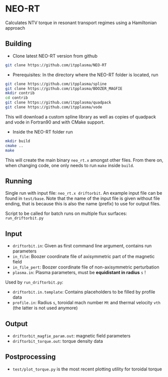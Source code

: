 # NEO-RT
Calculates NTV torque in resonant transport regimes using a Hamiltonian approach

## Building
* Clone latest NEO-RT version from github
```bash
git clone https://github.com/itpplasma/NEO-RT
```
* Prerequisites: In the directory where the NEO-RT folder is located, run
```bash
git clone https://github.com/itpplasma/spline
git clone https://github.com/itpplasma/BOOZER_MAGFIE
mkdir contrib
cd contrib
git clone https://github.com/itpplasma/quadpack
git clone https://github.com/itpplasma/vode
```
This will download a custom spline library as well as copies of quadpack and vode
in Fortran90 and with CMake support.

* Inside the NEO-RT folder run
```bash
mkdir build
cmake ..
make
```
This will create the main binary `neo_rt.x` amongst other files.
From there on, when changing code, one only needs to run `make` inside `build`.

## Running

Single run with input file: `neo_rt.x driftorbit`.
An example input file can be found in `test/base`.
Note that the name of the input file is given without file ending, that
is because this is also the name (prefix) to use for output files.

Script to be called for batch runs on multiple flux surfaces: `run_driftorbit.py`

## Input
- `driftorbit.in`: Given as first command line argument, contains run parameters 
- `in_file`: Boozer coordinate file of axisymmetric part of the magnetic field
- `in_file_pert`: Boozer coordinate file of non-axisymmetric perturbation
- `plasma.in`: Plasma parameters, must be **equidistant in radius** `s` !

Used by `run_driftorbit.py`:

- `driftorbit.in.template`: Contains placeholders to be filled by profile data
- `profile.in`: Radius `s`, toroidal mach number `Mt` and thermal velocity `vth` (the latter is not used anymore)

## Output

* `driftorbit_magfie_param.out`: magnetic field parameters
* `driftorbit_torque.out`: torque density data

## Postprocessing

* `test/plot_torque.py` is the most recent plotting utility for toroidal torque

